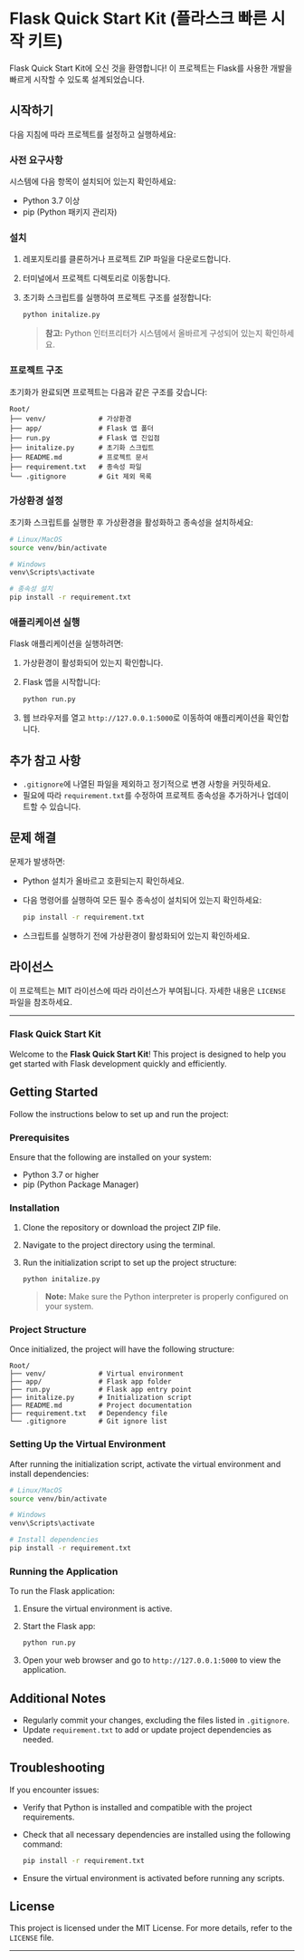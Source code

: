 # Flask Quick Start Kit (플라스크 빠른 시작 키트)

Flask Quick Start Kit에 오신 것을 환영합니다! 이 프로젝트는 Flask를 사용한 개발을 빠르게 시작할 수 있도록 설계되었습니다.

## 시작하기

다음 지침에 따라 프로젝트를 설정하고 실행하세요:

### 사전 요구사항

시스템에 다음 항목이 설치되어 있는지 확인하세요:

- Python 3.7 이상
- pip (Python 패키지 관리자)

### 설치

1. 레포지토리를 클론하거나 프로젝트 ZIP 파일을 다운로드합니다.
2. 터미널에서 프로젝트 디렉토리로 이동합니다.
3. 초기화 스크립트를 실행하여 프로젝트 구조를 설정합니다:

   ```bash
   python initalize.py
   ```

   > **참고:** Python 인터프리터가 시스템에서 올바르게 구성되어 있는지 확인하세요.

### 프로젝트 구조

초기화가 완료되면 프로젝트는 다음과 같은 구조를 갖습니다:

```
Root/
├── venv/             # 가상환경
├── app/              # Flask 앱 폴더
├── run.py            # Flask 앱 진입점
├── initalize.py      # 초기화 스크립트
├── README.md         # 프로젝트 문서
├── requirement.txt   # 종속성 파일
└── .gitignore        # Git 제외 목록
```

### 가상환경 설정

초기화 스크립트를 실행한 후 가상환경을 활성화하고 종속성을 설치하세요:

```bash
# Linux/MacOS
source venv/bin/activate

# Windows
venv\Scripts\activate

# 종속성 설치
pip install -r requirement.txt
```

### 애플리케이션 실행

Flask 애플리케이션을 실행하려면:

1. 가상환경이 활성화되어 있는지 확인합니다.
2. Flask 앱을 시작합니다:

   ```bash
   python run.py
   ```

3. 웹 브라우저를 열고 `http://127.0.0.1:5000`로 이동하여 애플리케이션을 확인합니다.

## 추가 참고 사항

- `.gitignore`에 나열된 파일을 제외하고 정기적으로 변경 사항을 커밋하세요.
- 필요에 따라 `requirement.txt`를 수정하여 프로젝트 종속성을 추가하거나 업데이트할 수 있습니다.

## 문제 해결

문제가 발생하면:

- Python 설치가 올바르고 호환되는지 확인하세요.
- 다음 명령어를 실행하여 모든 필수 종속성이 설치되어 있는지 확인하세요:

  ```bash
  pip install -r requirement.txt
  ```

- 스크립트를 실행하기 전에 가상환경이 활성화되어 있는지 확인하세요.

## 라이선스

이 프로젝트는 MIT 라이선스에 따라 라이선스가 부여됩니다. 자세한 내용은 `LICENSE` 파일을 참조하세요.

---

### Flask Quick Start Kit

Welcome to the **Flask Quick Start Kit**! This project is designed to help you get started with Flask development quickly and efficiently.

## Getting Started

Follow the instructions below to set up and run the project:

### Prerequisites

Ensure that the following are installed on your system:

- Python 3.7 or higher
- pip (Python Package Manager)

### Installation

1. Clone the repository or download the project ZIP file.
2. Navigate to the project directory using the terminal.
3. Run the initialization script to set up the project structure:

   ```bash
   python initalize.py
   ```

   > **Note:** Make sure the Python interpreter is properly configured on your system.

### Project Structure

Once initialized, the project will have the following structure:

```
Root/
├── venv/             # Virtual environment
├── app/              # Flask app folder
├── run.py            # Flask app entry point
├── initalize.py      # Initialization script
├── README.md         # Project documentation
├── requirement.txt   # Dependency file
└── .gitignore        # Git ignore list
```

### Setting Up the Virtual Environment

After running the initialization script, activate the virtual environment and install dependencies:

```bash
# Linux/MacOS
source venv/bin/activate

# Windows
venv\Scripts\activate

# Install dependencies
pip install -r requirement.txt
```

### Running the Application

To run the Flask application:

1. Ensure the virtual environment is active.
2. Start the Flask app:

   ```bash
   python run.py
   ```

3. Open your web browser and go to `http://127.0.0.1:5000` to view the application.

## Additional Notes

- Regularly commit your changes, excluding the files listed in `.gitignore`.
- Update `requirement.txt` to add or update project dependencies as needed.

## Troubleshooting

If you encounter issues:

- Verify that Python is installed and compatible with the project requirements.
- Check that all necessary dependencies are installed using the following command:

  ```bash
  pip install -r requirement.txt
  ```

- Ensure the virtual environment is activated before running any scripts.

## License

This project is licensed under the MIT License. For more details, refer to the `LICENSE` file.

---